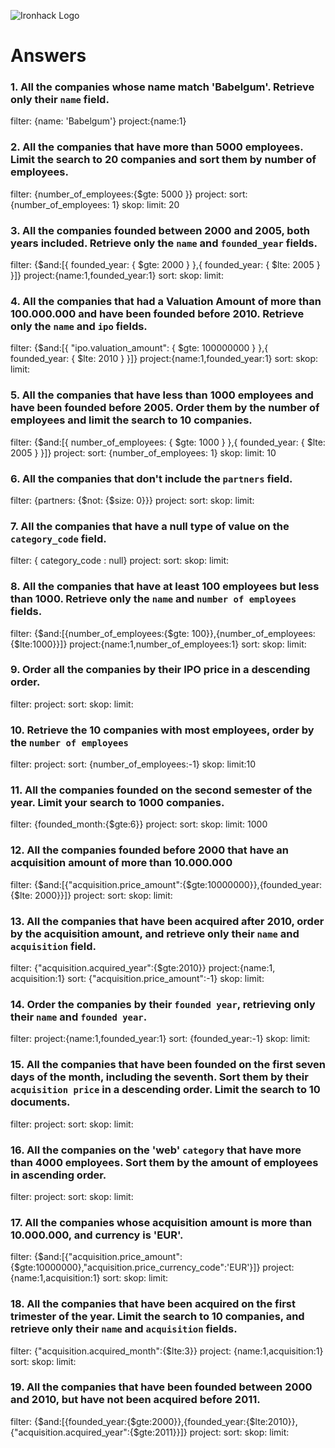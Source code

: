 ![Ironhack Logo](https://i.imgur.com/1QgrNNw.png)

# Answers

### 1. All the companies whose name match 'Babelgum'. Retrieve only their `name` field.

<!-- Your Code Goes Here -->
filter: {name: 'Babelgum'}
project:{name:1}

### 2. All the companies that have more than 5000 employees. Limit the search to 20 companies and sort them by **number of employees**.
filter: {number_of_employees:{$gte: 5000 }}
project:
sort: {number_of_employees: 1}
skop:
limit: 20


### 3. All the companies founded between 2000 and 2005, both years included. Retrieve only the `name` and `founded_year` fields.

filter: {$and:[{ founded_year: { $gte: 2000 } },{ founded_year: { $lte: 2005 } }]}
project:{name:1,founded_year:1}
sort: 
skop:
limit:

### 4. All the companies that had a Valuation Amount of more than 100.000.000 and have been founded before 2010. Retrieve only the `name` and `ipo` fields.

filter: {$and:[{ "ipo.valuation_amount": { $gte: 100000000 } },{ founded_year: { $lte: 2010 } }]}
project:{name:1,founded_year:1}
sort: 
skop:
limit:

### 5. All the companies that have less than 1000 employees and have been founded before 2005. Order them by the number of employees and limit the search to 10 companies.

<!-- Your Code Goes Here 
filter: 
project:
sort: 
skop:
limit:
-->

filter: {$and:[{ number_of_employees: { $gte: 1000 } },{ founded_year: { $lte: 2005 } }]}
project:
sort: {number_of_employees: 1}
skop:
limit: 10

### 6. All the companies that don't include the `partners` field.

filter: {partners: {$not: {$size: 0}}}
project:
sort: 
skop:
limit:

### 7. All the companies that have a null type of value on the `category_code` field.

filter: { category_code : null}
project:
sort: 
skop:
limit:

### 8. All the companies that have at least 100 employees but less than 1000. Retrieve only the `name` and `number of employees` fields.

filter: {$and:[{number_of_employees:{$gte: 100}},{number_of_employees:{$lte:1000}}]}
project:{name:1,number_of_employees:1}
sort: 
skop:
limit:

### 9. Order all the companies by their IPO price in a descending order.

filter: 
project:
sort: 
skop:
limit:

### 10. Retrieve the 10 companies with most employees, order by the `number of employees`

filter: 
project:
sort: {number_of_employees:-1}
skop:
limit:10

### 11. All the companies founded on the second semester of the year. Limit your search to 1000 companies.

filter: {founded_month:{$gte:6}}
project:
sort: 
skop:
limit: 1000

### 12. All the companies founded before 2000 that have an acquisition amount of more than 10.000.000

filter: {$and:[{"acquisition.price_amount":{$gte:10000000}},{founded_year:{$lte: 2000}}]}
project:
sort: 
skop:
limit:

### 13. All the companies that have been acquired after 2010, order by the acquisition amount, and retrieve only their `name` and `acquisition` field.

filter: {"acquisition.acquired_year":{$gte:2010}}
project:{name:1, acquisition:1}
sort: {"acquisition.price_amount":-1}
skop:
limit:

### 14. Order the companies by their `founded year`, retrieving only their `name` and `founded year`.

filter: 
project:{name:1,founded_year:1}
sort: {founded_year:-1}
skop:
limit:

### 15. All the companies that have been founded on the first seven days of the month, including the seventh. Sort them by their `acquisition price` in a descending order. Limit the search to 10 documents.

filter: 
project:
sort: 
skop:
limit:

### 16. All the companies on the 'web' `category` that have more than 4000 employees. Sort them by the amount of employees in ascending order.

filter: 
project:
sort: 
skop:
limit:

### 17. All the companies whose acquisition amount is more than 10.000.000, and currency is 'EUR'.

filter: {$and:[{"acquisition.price_amount":{$gte:10000000},"acquisition.price_currency_code":'EUR'}]}
project:{name:1,acquisition:1}
sort: 
skop:
limit:

### 18. All the companies that have been acquired on the first trimester of the year. Limit the search to 10 companies, and retrieve only their `name` and `acquisition` fields.

filter: {"acquisition.acquired_month":{$lte:3}}
project: {name:1,acquisition:1}
sort: 
skop:
limit:

### 19. All the companies that have been founded between 2000 and 2010, but have not been acquired before 2011.

filter: {$and:[{founded_year:{$gte:2000}},{founded_year:{$lte:2010}},{"acquisition.acquired_year":{$gte:2011}}]}
project:
sort: 
skop:
limit:

